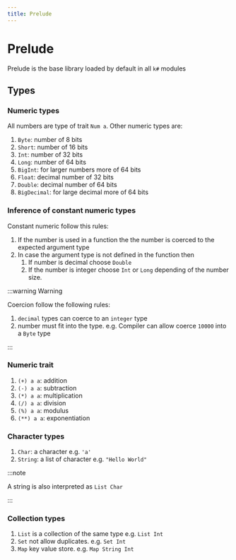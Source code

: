 ```yaml
---
title: Prelude
---
```


# Prelude

Prelude is the base library loaded by default in all `k#` modules

## Types

### Numeric types

All numbers are type of trait `Num a`. Other numeric types are:

1. `Byte`: number of 8 bits
2. `Short`: number of 16 bits
3. `Int`: number of 32 bits
4. `Long`: number of 64 bits
5. `BigInt`: for larger numbers more of 64 bits
6. `Float`: decimal number of 32 bits
7. `Double`: decimal number of 64 bits
8. `BigDecimal`: for large decimal more of 64 bits

### Inference of constant numeric types

Constant numeric follow this rules:

1. If the number is used in a function the the number is coerced to the expected argument type
1. In case the argument type is not defined in the function then
   1. If number is decimal choose `Double`
   2. If the number is integer choose `Int` or `Long` depending of the number size.

:::warning Warning

Coercion follow the following rules:

1. `decimal` types can coerce to an `integer` type
2. number must fit into the type. e.g. Compiler can allow coerce `10000` into a `Byte` type

:::

### Numeric trait 

1. `(+) a a`: addition 
2. `(-) a a`: subtraction 
3. `(*) a a`: multiplication
4. `(/) a a`: division
5. `(%) a a`: modulus
6. `(**) a a`: exponentiation

### Character types

1. `Char`: a character e.g. `'a'`
2. `String`: a list of character e.g. `"Hello World"`

:::note

A string is also interpreted as `List Char`

:::

### Collection types

1. `List` is a collection of the same type e.g. `List Int`
2. `Set` not allow duplicates. e.g. `Set Int`
3. `Map` key value store. e.g. `Map String Int`

